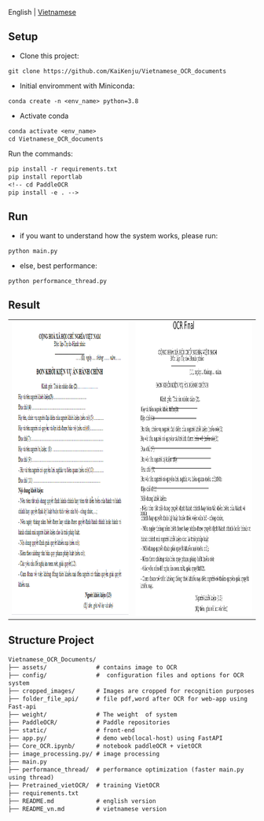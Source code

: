 English | [Vietnamese](README_vn.md)

## Setup

- Clone  this project:

```[bash]
git clone https://github.com/KaiKenju/Vietnamese_OCR_documents
```

- Initial enviromment with Miniconda:

```[bash]
conda create -n <env_name> python=3.8
```
- Activate conda
```[bash]
conda activate <env_name> 
cd Vietnamese_OCR_documents
```
Run the commands:
```[bash]
pip install -r requirements.txt
pip install reportlab
<!-- cd PaddleOCR
pip install -e . -->
```

## Run
* if you want to understand how the system works, please run:
```[bash]
python main.py
```
* else, best performance:
```[bash]
python performance_thread.py
```
## Result
<table>
  <tr>
    <td><img src="assets/don-khoi-kien-vu-an-hanh-chinh-9418.png" alt="don-khoi-kien-vu-an-hanh-chinh-9418" style="width: 800px; height: 600px;"></td>
    <td><img src="ocr_final_image_with_boxes.jpg" alt="ocr_final_image_with_boxes" style="width: 800px; height: 600px;"></td>
  </tr>
</table>

## Structure Project
```[bash]
Vietnamese_OCR_Documents/
├── assets/              # contains image to OCR
├── config/              #  configuration files and options for OCR system
├── cropped_images/      # Images are cropped for recognition purposes
├── folder_file_api/     # file pdf,word after OCR for web-app using Fast-api
├── weight/              # The weight  of system
├── PaddleOCR/           # Paddle repositories
├── static/              # front-end 
├── app.py/              # demo web(local-host) using FastAPI 
├── Core_OCR.ipynb/      # notebook paddleOCR + vietOCR
├── image_processing.py/ # image processing
├── main.py 
├── performance_thread/  # performance optimization (faster main.py using thread)
├── Pretrained_vietOCR/  # training VietOCR
├── requirements.txt     
├── README.md            # english version
├── README_vn.md         # vietnamese version
```
